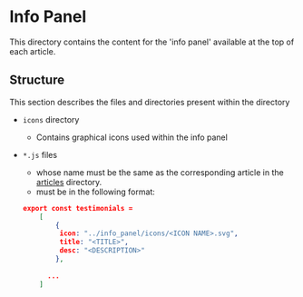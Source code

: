 # Info Panel 
This directory contains the content for the 'info panel' available at the top of each article.

## Structure
This section describes the files and directories present within the directory 


- `icons` directory
  - Contains graphical icons used within the info panel 


- `*.js` files
  - whose name must be the same as the corresponding article in the [articles](../articles) directory.
  - must be in the following format:
  ```json
  export const testimonials =
      [
          {
           icon: "../info_panel/icons/<ICON NAME>.svg",
           title: "<TITLE>",
           desc: "<DESCRIPTION>"
          }, 
        
        ...
      ]
  ```